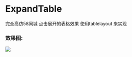 # ExpandTable
完全高仿58同城 点击展开的表格效果
使用tablelayout 来实现
### 效果图:
![](https://github.com/haibuzou/ExpandTable/raw/master/art/ScreenGif.gif) 
